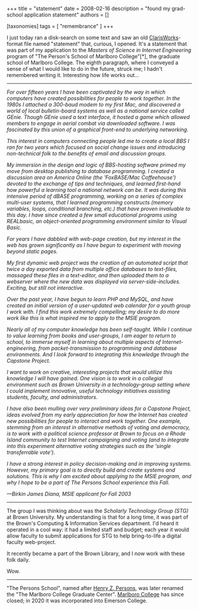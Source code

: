 +++
title = "statement"
date = 2008-02-16
description = "found my grad-school application statement"
authors = []

[taxonomies]
tags = [ "remembrance" ]
+++

I just today ran a disk-search on some text and saw an old [ClarisWorks](https://en.wikipedia.org/wiki/AppleWorks)-format file named "statement" that, curious, I opened. It's a statement that was part of my application to the _Masters of Science in Internet Engineering_ program of "The Person's School of Marlboro College"[*], the graduate school of Marlboro College. The eighth paragraph, where I conveyed a sense of what I would like to do in the future, struck me; I hadn't remembered writing it. Interesting how life works out...    

---

_For over fifteen years I have been captivated by the way in which computers have created possibilities for people to work together. In the 1980s I attached a 300-baud modem to my first Mac, and discovered a world of local bulletin-board systems as well as a national service called GEnie. Though GEnie used a text interface, it hosted a game which allowed members to engage in aerial combat via downloaded software. I was fascinated by this union of a graphical front-end to underlying networking._

_This interest in computers connecting people led me to create a local BBS I ran for two years which focused on social change issues and introducing non-technical folk to the benefits of email and discussion groups._

_My immersion in the design and logic of BBS-hosting software primed my move from desktop publishing to database programming. I created a discussion area on America Online (the 'FoxBASE/Mac Coffeehouse') devoted to the exchange of tips and techniques, and learned first-hand how powerful a learning tool a national network can be. It was during this intensive period of dBASE programming, working on a series of complex multi-user systems, that I learned programming constructs (memory variables, loops, conditional branching, etc.) that have proven invaluable to this day. I have since created a few small educational programs using REALbasic, an object-oriented programming environment similar to Visual Basic._

_For years I have dabbled with web-page creation, but my interest in the web has grown significantly as I have begun to experiment with moving beyond static pages._

_My first dynamic web project was the creation of an automated script that twice a day exported data from multiple office databases to text-files, massaged these files in a text-editor, and then uploaded them to a webserver where the new data was displayed via server-side-includes. Exciting, but still not interactive._

_Over the past year, I have begun to learn PHP and MySQL, and have created an initial version of a user-updated web calendar for a youth group I work with. I find this work extremely compelling; my desire to do more work like this is what inspired me to apply to the MSIE program._

_Nearly all of my computer knowledge has been self-taught. While I continue to value learning from books and user-groups, I am eager to return to school, to immerse myself in learning about multiple aspects of Internet-engineering, from packet-transmission to programming and database environments. And I look forward to integrating this knowledge through the Capstone Project._

_I want to work on creative, interesting projects that would utilize this knowledge I will have gained. One vision is to work in a collegial environment such as Brown University in a technology-group setting where I could implement innovative, useful technology initiatives assisting students, faculty, and administrators._

_I have also been mulling over very preliminary ideas for a Capstone Project, ideas evolved from my early appreciation for how the Internet has created new possibilities for people to interact and work together. One example, stemming from an interest in alternative methods of voting and democracy, is to work with a political science professor at Brown to focus on a Rhode Island community to test Internet campaigning and voting (and to integrate into this experiment alternative voting strategies such as the 'single transferrable vote')._

_I have a strong interest in policy decision-making and in improving systems. However, my primary goal is to directly build and create systems and solutions. This is why I am excited about applying to the MSIE program, and why I hope to be a part of The Persons School experience this Fall._

_—Birkin James Diana, MSIE applicant for Fall 2003_

---

The group I was thinking about was the _Scholarly Technology Group (STG)_ at Brown University. My understanding is that for a long time, it was part of the Brown's Computing & Information Services department. I'd heard it operated in a cool way: it had a limited staff and budget; each year it would allow faculty to submit applications for STG to help bring-to-life a digital faculty web-project.

It recently became a part of the Brown Library, and I now work with these folk daily. 

Wow.

---

"The Persons School", named after [Henry Z. Persons](https://www.nytimes.com/1978/01/08/archives/obituary-6-no-title.html), was later renamed the "The Marlboro College Graduate Center". [Marlboro College](https://en.wikipedia.org/wiki/Marlboro_College) has since closed; in 2020 it was incorporated into Emerson College.